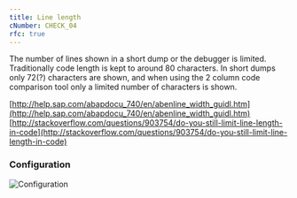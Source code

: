```yaml
---
title: Line length
cNumber: CHECK_04
rfc: true
---
```


The number of lines shown in a short dump or the debugger is limited. Traditionally code length is kept to around 80 characters.
In short dumps only 72(?) characters are shown, and when using the 2 column code comparison tool only a limited number of characters is shown.

[http://help.sap.com/abapdocu_740/en/abenline_width_guidl.htm](http://help.sap.com/abapdocu_740/en/abenline_width_guidl.htm)
[http://stackoverflow.com/questions/903754/do-you-still-limit-line-length-in-code](http://stackoverflow.com/questions/903754/do-you-still-limit-line-length-in-code)

### Configuration
![Configuration](/img/04_conf.png)